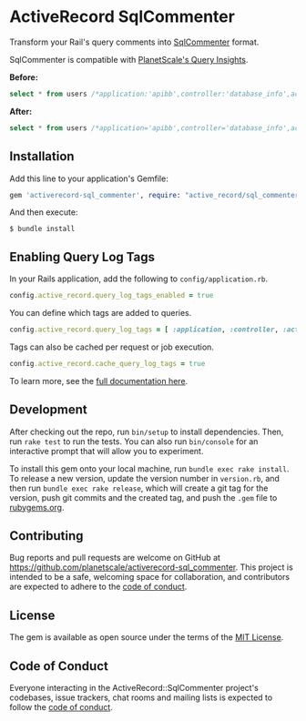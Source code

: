 # ActiveRecord SqlCommenter

Transform your Rail's query comments into [SqlCommenter](https://google.github.io/sqlcommenter/) format.

SqlCommenter is compatible with [PlanetScale's Query Insights](https://docs.planetscale.com/concepts/query-insights).

**Before:**
```sql
select * from users /*application:'apibb',controller:'database_info',action:'show'*/
```

**After:**
```sql
select * from users /*application='apibb',controller='database_info',action='show'*/
```

## Installation

Add this line to your application's Gemfile:

```ruby
gem 'activerecord-sql_commenter', require: "active_record/sql_commenter"
```

And then execute:

    $ bundle install

## Enabling Query Log Tags
In your Rails application, add the following to `config/application.rb`.

```ruby
config.active_record.query_log_tags_enabled = true
```

You can define which tags are added to queries.

```ruby
config.active_record.query_log_tags = [ :application, :controller, :action, :job ]
```

Tags can also be cached per request or job execution.

```ruby
config.active_record.cache_query_log_tags = true
```

To learn more, see the [full documentation here](https://api.rubyonrails.org/classes/ActiveRecord/QueryLogs.html).

## Development

After checking out the repo, run `bin/setup` to install dependencies. Then, run `rake test` to run the tests. You can also run `bin/console` for an interactive prompt that will allow you to experiment.

To install this gem onto your local machine, run `bundle exec rake install`. To release a new version, update the version number in `version.rb`, and then run `bundle exec rake release`, which will create a git tag for the version, push git commits and the created tag, and push the `.gem` file to [rubygems.org](https://rubygems.org).

## Contributing

Bug reports and pull requests are welcome on GitHub at https://github.com/planetscale/activerecord-sql_commenter. This project is intended to be a safe, welcoming space for collaboration, and contributors are expected to adhere to the [code of conduct](https://github.com/mscoutermarsh/activerecord-sql_commenter/blob/main/CODE_OF_CONDUCT.md).

## License

The gem is available as open source under the terms of the [MIT License](https://opensource.org/licenses/MIT).

## Code of Conduct

Everyone interacting in the ActiveRecord::SqlCommenter project's codebases, issue trackers, chat rooms and mailing lists is expected to follow the [code of conduct](https://github.com/mscoutermarsh/activerecord-sql_commenter/blob/main/CODE_OF_CONDUCT.md).
